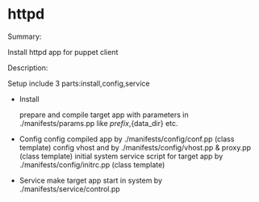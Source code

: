 # httpd

Summary:

  Install httpd app for puppet client

Description:

  Setup include 3 parts:install,config,service

  - Install
    
    prepare and compile target app with parameters in ./manifests/params.pp
    like ${prefix},${data_dir} etc.

  - Config
    config compiled app by ./manifests/config/conf.pp (class template)
    config vhost and by ./manifests/config/vhost.pp & proxy.pp (class template)
    initial system service script for target app by ./manifests/config/initrc.pp (class template)

  - Service
    make target app start in system by ./manifests/service/control.pp